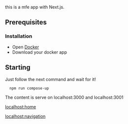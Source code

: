 this is a mfe app with Next.js.

## Prerequisites

### Installation

- Open [Docker](https://www.docker.com)
- Download your docker app

## Starting

Just follow the next command and wait for it!

```bash
  npm run compose-up
```

The content is serve on localhost:3000 and localhost:3001

[localhost:home](http://localhost:3000)

[localhost:navigation](http://localhost:3001)
